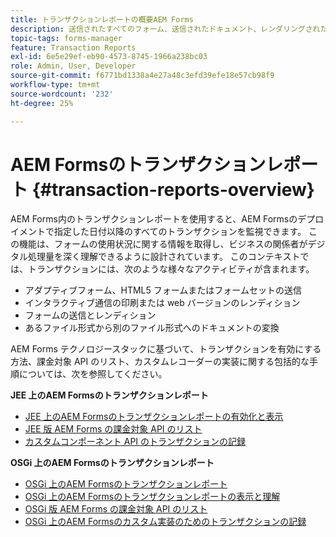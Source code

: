 ```yaml
---
title: トランザクションレポートの概要AEM Forms
description: 送信されたすべてのフォーム、送信されたドキュメント、レンダリングされたインタラクティブな通信、別の形式に変換されたドキュメントなどの数を保持します。
topic-tags: forms-manager
feature: Transaction Reports
exl-id: 6e5e29ef-eb90-4573-8745-1966a238bc03
role: Admin, User, Developer
source-git-commit: f6771bd1338a4e27a48c3efd39efe18e57cb98f9
workflow-type: tm+mt
source-wordcount: '232'
ht-degree: 25%

---
```


# AEM Formsのトランザクションレポート {#transaction-reports-overview}

AEM Forms内のトランザクションレポートを使用すると、AEM Formsのデプロイメントで指定した日付以降のすべてのトランザクションを監視できます。 この機能は、フォームの使用状況に関する情報を取得し、ビジネスの関係者がデジタル処理量を深く理解できるように設計されています。 このコンテキストでは、トランザクションには、次のような様々なアクティビティが含まれます。

* アダプティブフォーム、HTML5 フォームまたはフォームセットの送信
* インタラクティブ通信の印刷または web バージョンのレンディション
* フォームの送信とレンディション
* あるファイル形式から別のファイル形式へのドキュメントの変換

AEM Forms テクノロジースタックに基づいて、トランザクションを有効にする方法、課金対象 API のリスト、カスタムレコーダーの実装に関する包括的な手順については、次を参照してください。

**JEE 上のAEM Formsのトランザクションレポート**

* [JEE 上のAEM Formsのトランザクションレポートの有効化と表示](/help/forms/using/transaction-report-overview-jee.md)
* [JEE 版 AEM Forms の課金対象 API のリスト](/help/forms/using/transaction-reports-billable-apis-jee.md)
* [カスタムコンポーネント API のトランザクションの記録](/help/forms/using/record-transaction-custom-component-jee.md)

**OSGi 上のAEM Formsのトランザクションレポート**

* [OSGi 上のAEM Formsのトランザクションレポート](/help/forms/using/transaction-reports-overview.md)
* [OSGi 上のAEM Formsのトランザクションレポートの表示と理解](/help/forms/using/viewing-and-understanding-transaction-reports.md)
* [OSGi 版 AEM Forms の課金対象 API のリスト](/help/forms/using/transaction-reports-billable-apis.md)
* [OSGi 上のAEM Formsのカスタム実装のためのトランザクションの記録](/help/forms/using/record-transaction-custom-implementation.md)
